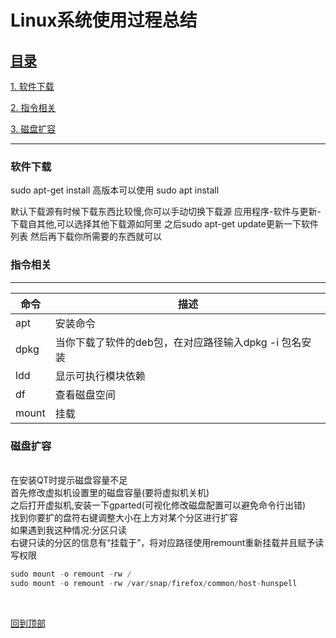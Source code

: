 # Linux系统使用过程总结

<a href="top">

## 目录

[1. 软件下载](#j1)

[2. 指令相关](#j2)

[3. 磁盘扩容](#j3)


---

### <span id="j1">软件下载</span>

sudo apt-get install
高版本可以使用
sudo apt install

默认下载源有时候下载东西比较慢,你可以手动切换下载源
应用程序-软件与更新-下载自其他,可以选择其他下载源如阿里
之后sudo apt-get update更新一下软件列表
然后再下载你所需要的东西就可以


### <span id="j2">指令相关</span>

---
命令 | 描述
---|---
apt| 安装命令|
dpkg |当你下载了软件的deb包，在对应路径输入dpkg -i 包名安装
ldd |显示可执行模块依赖
df |查看磁盘空间
mount |挂载


### <span id="j3">磁盘扩容</span>
<br>
在安装QT时提示磁盘容量不足
<br>首先修改虚拟机设置里的磁盘容量(要将虚拟机关机)
<br>之后打开虚拟机,安装一下gparted(可视化修改磁盘配置可以避免命令行出错)
<br>找到你要扩的盘符右键调整大小在上方对某个分区进行扩容
<br>如果遇到我这种情况:分区只读
<br>右键只读的分区的信息有“挂载于”，将对应路径使用remount重新挂载并且赋予读写权限

<br>

```cpp
sudo mount -o remount -rw /
sudo mount -o remount -rw /var/snap/firefox/common/host-hunspell  
```

<br>


[回到顶部](#top)



